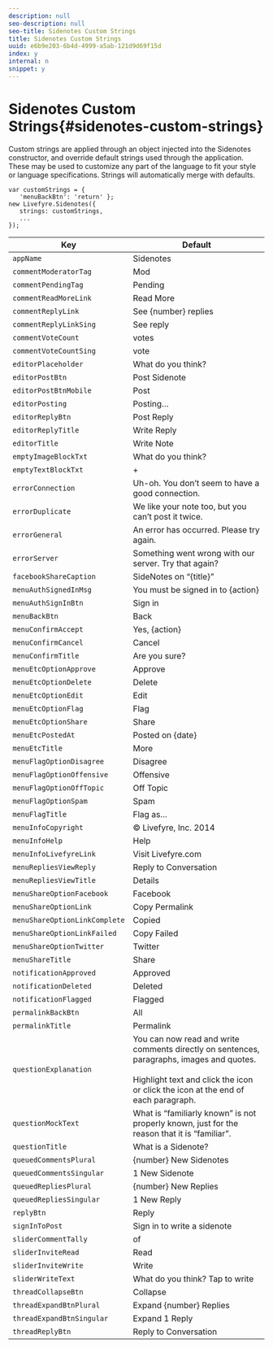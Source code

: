 ```yaml
---
description: null
seo-description: null
seo-title: Sidenotes Custom Strings
title: Sidenotes Custom Strings
uuid: e6b9e203-6b4d-4999-a5ab-121d9d69f15d
index: y
internal: n
snippet: y
---
```


# Sidenotes Custom Strings{#sidenotes-custom-strings}

<a id="section_bbp_g3y_ty"></a>

Custom strings are applied through an object injected into the Sidenotes constructor, and override default strings used through the application. These may be used to customize any part of the language to fit your style or language specifications. Strings will automatically merge with defaults.

```
var customStrings = { 
   'menuBackBtn': 'return' }; 
new Livefyre.Sidenotes({ 
   strings: customStrings, 
   ...  
});
```

|  Key  | Default  |
|---|---|
|  `appName`  | Sidenotes  |
|  `commentModeratorTag`  | Mod  |
|  `commentPendingTag`  | Pending  |
|  `commentReadMoreLink`  | Read More  |
|  `commentReplyLink`  | See {number} replies  |
|  `commentReplyLinkSing`  | See reply  |
|  `commentVoteCount`  | votes  |
|  `commentVoteCountSing`  | vote  |
|  `editorPlaceholder`  | What do you think?  |
|  `editorPostBtn`  | Post Sidenote  |
|  `editorPostBtnMobile`  | Post  |
|  `editorPosting`  | Posting…  |
|  `editorReplyBtn`  | Post Reply  |
|  `editorReplyTitle`  | Write Reply  |
|  `editorTitle`  | Write Note  |
|  `emptyImageBlockTxt`  | What do you think?  |
|  `emptyTextBlockTxt`  | +  |
|  `errorConnection`  | Uh-oh. You don’t seem to have a good connection.  |
|  `errorDuplicate`  | We like your note too, but you can’t post it twice.  |
|  `errorGeneral`  | An error has occurred. Please try again.  |
|  `errorServer`  | Something went wrong with our server. Try that again?  |
|  `facebookShareCaption`  | SideNotes on “{title}”  |
|  `menuAuthSignedInMsg`  | You must be signed in to {action}  |
|  `menuAuthSignInBtn`  | Sign in  |
|  `menuBackBtn`  | Back  |
|  `menuConfirmAccept`  | Yes, {action}  |
|  `menuConfirmCancel`  | Cancel  |
|  `menuConfirmTitle`  | Are you sure?  |
|  `menuEtcOptionApprove`  | Approve  |
|  `menuEtcOptionDelete`  | Delete  |
|  `menuEtcOptionEdit`  | Edit  |
|  `menuEtcOptionFlag`  | Flag  |
|  `menuEtcOptionShare`  | Share  |
|  `menuEtcPostedAt`  | Posted on {date}  |
|  `menuEtcTitle`  | More  |
|  `menuFlagOptionDisagree`  | Disagree  |
|  `menuFlagOptionOffensive`  | Offensive  |
|  `menuFlagOptionOffTopic`  | Off Topic  |
|  `menuFlagOptionSpam`  | Spam  |
|  `menuFlagTitle`  | Flag as…  |
|  `menuInfoCopyright`  | © Livefyre, Inc. 2014  |
|  `menuInfoHelp`  | Help  |
|  `menuInfoLivefyreLink`  | Visit Livefyre.com  |
|  `menuRepliesViewReply`  | Reply to Conversation  |
|  `menuRepliesViewTitle`  | Details  |
|  `menuShareOptionFacebook`  | Facebook  |
|  `menuShareOptionLink`  | Copy Permalink  |
|  `menuShareOptionLinkComplete`  | Copied  |
|  `menuShareOptionLinkFailed`  | Copy Failed  |
|  `menuShareOptionTwitter`  | Twitter  |
|  `menuShareTitle`  | Share  |
|  `notificationApproved`  | Approved  |
|  `notificationDeleted`  | Deleted  |
|  `notificationFlagged`  | Flagged  |
|  `permalinkBackBtn`  | All  |
|  `permalinkTitle`  | Permalink  |
|  `questionExplanation`  | You can now read and write comments directly on sentences, paragraphs, images and quotes.<br><br><span class=”lf-highlight-text”>Highlight text</span> and click the <span class=”fycon-write”></span> icon or click the <span class=”fycon-action-view”></span> icon at the end of each paragraph.  |
|  `questionMockText`  | What is “familiarly known” is not properly known, just for the reason that it is “familiar”.  |
|  `questionTitle`  | What is a Sidenote?  |
|  `queuedCommentsPlural`  | {number} New Sidenotes  |
|  `queuedCommentsSingular`  | 1 New Sidenote  |
|  `queuedRepliesPlural`  | {number} New Replies  |
|  `queuedRepliesSingular`  | 1 New Reply  |
|  `replyBtn`  | Reply  |
|  `signInToPost`  | Sign in to write a sidenote  |
|  `sliderCommentTally`  | of  |
|  `sliderInviteRead`  | Read  |
|  `sliderInviteWrite`  | Write  |
|  `sliderWriteText`  | What do you think? Tap to write  |
|  `threadCollapseBtn`  | Collapse  |
|  `threadExpandBtnPlural`  | Expand {number} Replies  |
|  `threadExpandBtnSingular`  | Expand 1 Reply  |
|  `threadReplyBtn`  | Reply to Conversation  |

